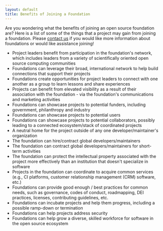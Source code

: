 ```yaml
---
layout: default
title: Benefits of Joining a Foundation
---
```


Are you wondering what the benefits of joining an open source foundation are? Here is a list of some of the things that a project may gain from joining a foundation.
Please [contact us](mailto:watsongr@ornl.gov) if you would like more information about foundations or would like assistance joining!

- Project leaders benefit from participation in the foundation's network, which includes leaders from a variety of scientifically oriented open source computing communities
- Foundations can leverage their broad, international network to help build connections that support their projects
- Foundations create opportunities for project leaders to connect with one another as a group to learn lessons and share experiences
- Projects can benefit from elevated visibility as a result of their association with the foundation - via the foundation's  communications and marketing activities
- Foundations can showcase projects to potential funders, including government, philanthropy and industry
- Foundations can showcase projects to potential users
- Foundations can showcase projects to potential collaborators, possibly leading to a connected ecosystem/stack of coordinated projects
- A neutral home for the project outside of any one developer/maintainer's organization
- The foundation can hire/contract global developers/maintainers
- The foundation can contract global developers/maintainers for short-term activities
- The foundation can protect the intellectual property associated with the project more effectively than an institution that doesn't specialize in software
- Projects in the foundation can coordinate to acquire common services (e.g., CI platforms, customer relationship management (CRM) software, etc.)
- Foundations can provide good enough / best practices for common needs, such as governance, codes of conduct, roadmapping, DEI practices, licenses, contributing guidelines, etc.
- Foundations can incubate projects and help them progress, including a possible ramp-down or termination
- Foundations can help projects address security
- Foundations can help grow a diverse, skilled workforce for software in the open source ecosystem
